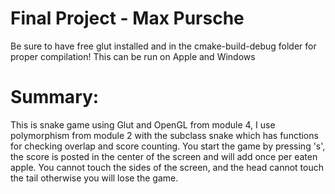 # Final Project - Max Pursche
Be sure to have free glut installed and in the cmake-build-debug folder for proper compilation!
This can be run on Apple and Windows

# Summary:
This is snake game using Glut and OpenGL from module 4, I use polymorphism from module 2 with the subclass snake which has functions for checking overlap and score counting.
You start the game by pressing 's', the score is posted in the center of the screen and will add once per eaten apple.
You cannot touch the sides of the screen, and the head cannot touch the tail otherwise you will lose the game.

